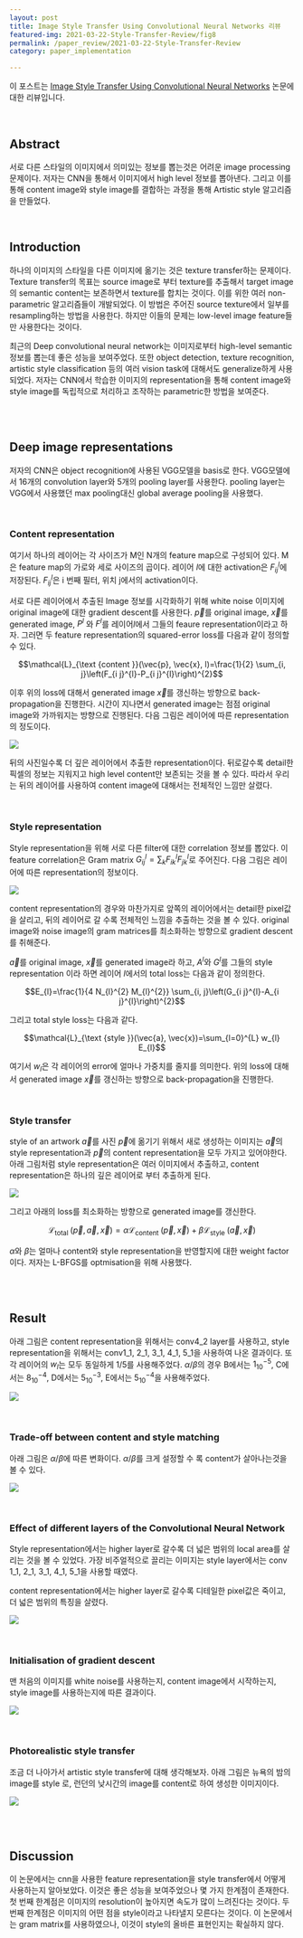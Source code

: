 ```yaml
---
layout: post
title: Image Style Transfer Using Convolutional Neural Networks 리뷰
featured-img: 2021-03-22-Style-Transfer-Review/fig8
permalink: /paper_review/2021-03-22-Style-Transfer-Review
category: paper_implementation

---
```




이 포스트는 [Image Style Transfer Using Convolutional Neural Networks](https://rn-unison.github.io/articulos/style_transfer.pdf) 논문에 대한 리뷰입니다.

<br>

## Abstract

서로 다른 스타일의 이미지에서 의미있는 정보를 뽑는것은 어려운 image processing 문제이다. 저자는 CNN을 통해서 이미지에서 high level 정보를 뽑아낸다. 그리고 이를 통해 content image와 style image를 결합하는 과정을 통해 Artistic style 알고리즘을 만들었다.

<br>

## Introduction

하나의 이미지의 스타일을 다른 이미지에 옮기는 것은 texture transfer하는 문제이다. Texture transfer의 목표는 source image로 부터 texture를 추출해서 target image의 semantic content는 보존하면서 texture를 합치는 것이다. 이를 위한 여러 non-parametric 알고리즘들이 개발되었다. 이 방법은 주어진 source texture에서 일부를 resampling하는 방법을 사용한다. 하지만 이들의 문제는 low-level image feature들만 사용한다는 것이다.

최근의 Deep convolutional neural network는 이미지로부터 high-level semantic 정보를 뽑는데 좋은 성능을 보여주었다. 또한 object detection, texture recognition, artistic style classification 등의 여러 vision task에 대해서도 generalize하게 사용되었다. 저자는 CNN에서 학습한 이미지의 representation을 통해 content image와 style image를 독립적으로 처리하고 조작하는 parametric한 방법을 보여준다.

<br>

<br>

## Deep image representations

저자의 CNN은 object recognition에 사용된 VGG모델을 basis로 한다. VGG모델에서 16개의 convolution layer와 5개의 pooling layer를 사용한다. pooling layer는 VGG에서 사용했던 max pooling대신 global average pooling을 사용했다.

<br>

### Content representation

여기서 하나의 레이어는 각 사이즈가 M인 N개의 feature map으로 구성되어 있다. M은 feature map의 가로와 세로 사이즈의 곱이다. 레이어 $l$에 대한 activation은 $F_{i j}^{l}$에 저장된다. $F_{i j}^{l}$은 i 번째 필터, 위치 j에서의 activation이다.

서로 다른 레이어에서 추출된 Image 정보를 시각화하기 위해 white noise 이미지에 original image에 대한 gradient descent를 사용한다. $\vec{p}$를 original image, $\vec{x}$를 generated image, $P^{l}$ 와 $F^{l}$를 레이어$l$에서 그들의 feaure representation이라고 하자. 그러면 두 feature representation의 squared-error loss를 다음과 같이 정의할 수 있다.

$$\mathcal{L}_{\text {content }}(\vec{p}, \vec{x}, l)=\frac{1}{2} \sum_{i, j}\left(F_{i j}^{l}-P_{i j}^{l}\right)^{2}$$

이후 위의 loss에 대해서 generated image $\vec{x}$를 갱신하는 방향으로 back-propagation을 진행한다. 시간이 지나면서 generated image는 점점 original image와 가까워지는 방향으로 진행된다. 다음 그림은 레이어에 따른 representation의 정도이다.

![](https://github.com/SUNGBEOMCHOI/SungBeomChoi.github.io/blob/master/assets/img/posts/2021-03-22-Style-Transfer-Review/fig1.JPG?raw=true)

뒤의 사진일수록 더 깊은 레이어에서 추출한 representation이다. 뒤로갈수록 detail한 픽셀의 정보는 지워지고 high level content만 보존되는 것을 볼 수 있다. 따라서 우리는 뒤의 레이어를 사용하여 content image에 대해서는 전체적인 느낌만 살렸다.

<br>

### Style representation

Style representation을 위해 서로 다른 filter에 대한 correlation 정보를 뽑았다. 이 feature correlation은 Gram matrix $G_{i j}^{l}=\sum_{k} F_{i k}^{l} F_{j k}^{l}$로 주어진다. 다음 그림은 레이어에 따른 representation의 정보이다.

![](https://github.com/SUNGBEOMCHOI/SungBeomChoi.github.io/blob/master/assets/img/posts/2021-03-22-Style-Transfer-Review/fig2.JPG?raw=true)

content representation의 경우와 마찬가지로 앞쪽의 레이어에서는 detail한 pixel값을 살리고, 뒤의 레이어로 갈 수록 전체적인 느낌을 추출하는 것을 볼 수 있다. original image와 noise image의 gram matrices를 최소화하는 방향으로 gradient descent를 취해준다.

$\vec{a}$를 original image, $\vec{x}$를 generated image라 하고, $A^{l}$와 $G^{l}$를 그들의 style representation 이라 하면 레이어 $l$에서의 total loss는 다음과 같이 정의한다.

$$E_{l}=\frac{1}{4 N_{l}^{2} M_{l}^{2}} \sum_{i, j}\left(G_{i j}^{l}-A_{i j}^{l}\right)^{2}$$

그리고 total style loss는 다음과 같다.

$$\mathcal{L}_{\text {style }}(\vec{a}, \vec{x})=\sum_{l=0}^{L} w_{l} E_{l}$$

여기서 $w_{l}$은 각 레이어의 error에 얼마나 가중치를 줄지를 의미한다. 위의 loss에 대해서 generated image $\vec{x}$를 갱신하는 방향으로 back-propagation을 진행한다.

<br>

### Style transfer

style of an artwork $\vec{a}$를 사진 $\vec{p}$에 옮기기 위해서 새로 생성하는 이미지는 $\vec{a}$의 style representation과 $\vec{p}$의 content representation을 모두 가지고 있어야한다. 아래 그림처럼 style representation은 여러 이미지에서 추출하고, content representation은 하나의 깊은 레이어로 부터 추출하게 된다.

![](https://github.com/SUNGBEOMCHOI/SungBeomChoi.github.io/blob/master/assets/img/posts/2021-03-22-Style-Transfer-Review/fig3.JPG?raw=true)

그리고 아래의 loss를 최소화하는 방향으로 generated image를 갱신한다.

$$\mathcal{L}_{\text {total }}(\vec{p}, \vec{a}, \vec{x})=\alpha \mathcal{L}_{\text {content }}(\vec{p}, \vec{x})+\beta \mathcal{L}_{\text {style }}(\vec{a}, \vec{x})$$

$\alpha$와 $\beta$는 얼마나 content와 style representation을 반영할지에 대한 weight factor이다. 저자는 L-BFGS를 optmisation을 위해 사용했다.

<br>

<br>

## Result

아래 그림은 content representation을 위해서는 conv4_2 layer를 사용하고, style representation을 위해서는 conv1_1, 2_1, 3_1, 4_1, 5_1을 사용하여 나온 결과이다. 또 각 레이어의 $w_{l}$는 모두 동일하게 1/5를 사용해주었다. $\alpha / \beta$의 경우 B에서는 $1_10^{-5}$, C에서는 $8_10^{-4}$, D에서는 $5_10^{-3}$, E에서는 $5_10^{-4}$을 사용해주었다.

![](https://github.com/SUNGBEOMCHOI/SungBeomChoi.github.io/blob/master/assets/img/posts/2021-03-22-Style-Transfer-Review/fig4.JPG?raw=true)

<br>

### Trade-off between content and style matching

아래 그림은 $\alpha / \beta$에 따른 변화이다. $\alpha / \beta$를 크게 설정할 수 록 content가 살아나는것을 볼 수 있다.

![](https://github.com/SUNGBEOMCHOI/SungBeomChoi.github.io/blob/master/assets/img/posts/2021-03-22-Style-Transfer-Review/fig9.JPG?raw=true)

<br>

### Effect of different layers of the Convolutional Neural Network

Style representation에서는 higher layer로 갈수록 더 넓은 범위의 local area를 살리는 것을 볼 수 있었다. 가장 비주얼적으로 끌리는 이미지는 style layer에서는 conv 1_1, 2_1, 3_1, 4_1, 5_1을 사용할 때였다.

content representation에서는 higher layer로 갈수록 디테일한 pixel값은 죽이고, 더 넓은 범위의 특징을 살렸다.

![](https://github.com/SUNGBEOMCHOI/SungBeomChoi.github.io/blob/master/assets/img/posts/2021-03-22-Style-Transfer-Review/fig5.JPG?raw=true)

<br>

### Initialisation of gradient descent

맨 처음의 이미지를 white noise를 사용하는지, content image에서 시작하는지, style image를 사용하는지에 따른 결과이다.

![](https://github.com/SUNGBEOMCHOI/SungBeomChoi.github.io/blob/master/assets/img/posts/2021-03-22-Style-Transfer-Review/fig6.JPG?raw=true)

<br>

### Photorealistic style transfer

조금 더 나아가서 artistic style transfer에 대해 생각해보자. 아래 그림은 뉴욕의 밤의 image를 style 로, 런던의 낮시간의 image를 content로 하여 생성한 이미지이다.

![](https://github.com/SUNGBEOMCHOI/SungBeomChoi.github.io/blob/master/assets/img/posts/2021-03-22-Style-Transfer-Review/fig7.JPG?raw=true)

<br>

<br>

## Discussion

이 논문에서는 cnn을 사용한 feature representation을 style transfer에서 어떻게 사용하는지 알아보았다. 이것은 좋은 성능을 보여주었으나 몇 가지 한계점이 존재한다. 첫 번째 한계점은 이미지의 resolution이 높아지면 속도가 많이 느려진다는 것이다. 두 번째 한계점은 이미지의 어떤 점을 style이라고 나타낼지 모른다는 것이다. 이 논문에서는 gram matrix를 사용하였으나, 이것이 style의 올바른 표현인지는 확실하지 않다.